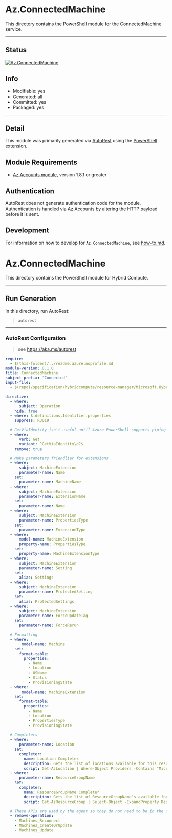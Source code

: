 <!-- region Generated -->
# Az.ConnectedMachine
This directory contains the PowerShell module for the ConnectedMachine service.

---
## Status
[![Az.ConnectedMachine](https://img.shields.io/powershellgallery/v/Az.ConnectedMachine.svg?style=flat-square&label=Az.ConnectedMachine "Az.ConnectedMachine")](https://www.powershellgallery.com/packages/Az.ConnectedMachine/)

## Info
- Modifiable: yes
- Generated: all
- Committed: yes
- Packaged: yes

---
## Detail
This module was primarily generated via [AutoRest](https://github.com/Azure/autorest) using the [PowerShell](https://github.com/Azure/autorest.powershell) extension.

## Module Requirements
- [Az.Accounts module](https://www.powershellgallery.com/packages/Az.Accounts/), version 1.8.1 or greater

## Authentication
AutoRest does not generate authentication code for the module. Authentication is handled via Az.Accounts by altering the HTTP payload before it is sent.

## Development
For information on how to develop for `Az.ConnectedMachine`, see [how-to.md](how-to.md).
<!-- endregion -->

<!-- region Generated -->
# Az.ConnectedMachine
This directory contains the PowerShell module for Hybrid Compute.

---
## Run Generation
In this directory, run AutoRest:
> `autorest`

---
### AutoRest Configuration
> see https://aka.ms/autorest

``` yaml
require:
  - $(this-folder)/../readme.azure.noprofile.md
module-version: 0.1.0
title: ConnectedMachine
subject-prefix: 'Connected'
input-file:
  - $(repo)/specification/hybridcompute/resource-manager/Microsoft.HybridCompute/stable/2020-08-02/HybridCompute.json

directive:
  - where:
      subject: Operation
    hide: true
  - where: $.definitions.Identifier.properties
    suppress: R3019

  # GetViaIdentity isn't useful until Azure PowerShell supports piping of different subjects
  - where:
      verb: Get
      variant: ^GetViaIdentity\d?$
    remove: true

  # Make parameters friendlier for extensions
  - where:
      subject: MachineExtension
      parameter-name: Name
    set:
      parameter-name: MachineName
  - where:
      subject: MachineExtension
      parameter-name: ExtensionName
    set:
      parameter-name: Name
  - where:
      subject: MachineExtension
      parameter-name: PropertiesType
    set:
      parameter-name: ExtensionType
  - where:
      model-name: MachineExtension
      property-name: PropertiesType
    set:
      property-name: MachineExtensionType
  - where:
      subject: MachineExtension
      parameter-name: Setting
    set:
      alias: Settings
  - where:
      subject: MachineExtension
      parameter-name: ProtectedSetting
    set:
      alias: ProtectedSettings
  - where:
      subject: MachineExtension
      parameter-name: ForceUpdateTag
    set:
      parameter-name: ForceRerun

  # Formatting
  - where:
       model-name: Machine
    set:
      format-table:
        properties:
          - Name
          - Location
          - OSName
          - Status
          - ProvisioningState
  - where:
       model-name: MachineExtension
    set:
      format-table:
        properties:
          - Name
          - Location
          - PropertiesType
          - ProvisioningState
  
  # Completers
  - where:
      parameter-name: Location
    set:
      completer:
        name: Location Completer
        description: Gets the list of locations available for this resource.
        script: Get-AzLocation | Where-Object Providers -Contains "Microsoft.HybridCompute" | Select-Object -ExpandProperty Location
  - where:
      parameter-name: ResourceGroupName
    set:
      completer:
        name: ResourceGroupName Completer
        description: Gets the list of ResourceGroupName's available for this subscription.
        script: Get-AzResourceGroup | Select-Object -ExpandProperty ResourceGroupName

  # These APIs are used by the agent so they do not need to be in the cmdlets.
  - remove-operation:
    - Machines_Reconnect
    - Machines_CreateOrUpdate
    - Machines_Update
```
